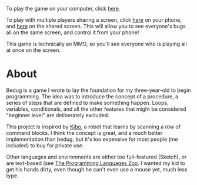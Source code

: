 To play the game on your computer, click [here](https://bedug.herokuapp.com/).

To play with multiple players sharing a screen, click [here](https://bedug.herokuapp.com/control) on your phone, and [here](https://bedug.herokuapp.com/canvas) on the shared screen. This will allow you to see everyone's bugs all on the same screen, and control it from your phone!

This game is technically an MMO, so you'll see everyone who is playing all at once on the screen.

# About

Bedug is a game I wrote to lay the foundation for my three-year-old to begin programming. The idea was to introduce the concept of a procedure, a series of steps that are defined to make something happen. Loops, variables, conditionals, and all the other features that might be considered "beginner level" are deliberately excluded.

This project is inspired by [Kibo](http://kinderlabrobotics.com/kibo/), a robot that learns by scanning a row of command blocks. I think the concept is great, and a much better implementation than bedug, but it's too expensive for most people (me included) to buy for private use.

Other languages and environments are either too full-featured (Sketch), or are text-based (see [The Programming Languages Zoo](http://plzoo.andrej.com/index.html). I wanted my kid to get his hands dirty, even though he can't even use a mouse yet, much less type.

